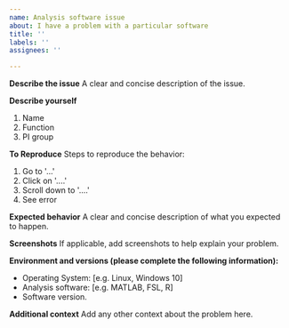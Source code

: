 ```yaml
---
name: Analysis software issue
about: I have a problem with a particular software
title: ''
labels: ''
assignees: ''

---
```


**Describe the issue**
A clear and concise description of the issue.

**Describe yourself**
1. Name
2. Function
3. PI group

**To Reproduce**
Steps to reproduce the behavior:
1. Go to '...'
2. Click on '....'
3. Scroll down to '....'
4. See error

**Expected behavior**
A clear and concise description of what you expected to happen.

**Screenshots**
If applicable, add screenshots to help explain your problem.

**Environment and versions (please complete the following information):**
 - Operating System: [e.g. Linux, Windows 10]
 - Analysis software: [e.g. MATLAB, FSL, R]
 - Software version.

**Additional context**
Add any other context about the problem here.
